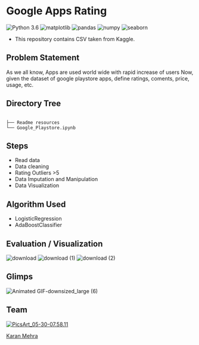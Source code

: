 # Google Apps Rating
![Python 3.6](https://img.shields.io/badge/Python-3.6-brightgreen.svg) ![matplotlib](https://img.shields.io/badge/Library-Matplotlib-orange.svg) ![pandas](https://img.shields.io/badge/Library-Pandas-orange.svg) ![numpy](https://img.shields.io/badge/Library-Numpy-orange.svg) ![seaborn](https://img.shields.io/badge/Library-Seaborn-orange.svg)

- This repository contains CSV taken from Kaggle.

## Problem Statement
As we all know, Apps are used world wide with rapid increase of users Now, given the dataset of google playstore apps, define ratings, coments, price, usage, etc.

## Directory Tree 
```

├── Readme resources 
└── Google_Playstore.ipynb
```

## Steps
- Read data
- Data cleaning
- Rating Outliers >5
- Data Imputation and Manipulation
- Data Visualization

## Algorithm Used
- LogisticRegression
- AdaBoostClassifier

## Evaluation / Visualization


![download](https://user-images.githubusercontent.com/62024355/87870710-3c44b780-c9c8-11ea-922d-6657fb91cfa3.png)
![download (1)](https://user-images.githubusercontent.com/62024355/87870713-3e0e7b00-c9c8-11ea-9200-c389c55b09ba.png)
![download (2)](https://user-images.githubusercontent.com/62024355/87870714-3fd83e80-c9c8-11ea-86ac-91bd5fa10081.png)

## Glimps

![Animated GIF-downsized_large (6)](https://user-images.githubusercontent.com/62024355/87871365-5d5bd700-c9cd-11ea-888e-5de5f24c7eac.gif)



## Team
<a href="https://imgbb.com/"><img src="https://i.ibb.co/Fs4h7fZ/Pics-Art-05-30-07-58-11.jpg" alt="PicsArt_05-30-07.58.11" border="0">

[Karan Mehra](https://karanmehra7107.github.io/My-Portfolio/index.html)
